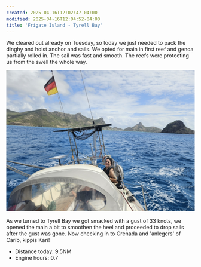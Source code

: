 ```yaml
---
created: 2025-04-16T12:02:47-04:00
modified: 2025-04-16T12:04:52-04:00
title: 'Frigate Island - Tyrell Bay'
---
```


We cleared out already on Tuesday, so today we just needed to pack the dinghy and hoist anchor and sails. We opted for main in first reef and genoa partially rolled in. The sail was fast and smooth. The reefs were protecting us from the swell the whole way.

![Image](../2025/2cc67493819195ea6dfcac556ae85dfc.jpg) 

As we turned to Tyrell Bay we got smacked with a gust of 33 knots, we opened the main a bit to smoothen the heel and proceeded to drop sails after the gust was gone. Now checking in to Grenada and 'anlegers' of Carib, kippis Kari!

* Distance today: 9.5NM
* Engine hours: 0.7
